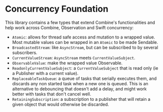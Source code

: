 
# Concurrency Foundation

This library contains a few types that extend Combine's functionalities and help work across Combine, Observation and Swift concurrency:
- `Atomic`: allows for thread safe access and mutation to a wrapped value. Most mutable values can be wrapped in an `Atomic` to be made Sendable.
- `BroadcastedStream`: like `AsyncStream`, but can be subscribed to by several subscribers.
- `CurrentValueStream`: `AsyncStream` meets `CurrentValueSubject`.
- `ObservableValue`: make the wrapped value Observable.
- `ReadonlyCurrentValueSubject`: a `CurrentValueSubject` that is read only (ie a Publisher with a current value).
- `ReplaceableTaskQueue`: a queue of tasks that serially executes them, and discards any non started task when a new one is queued. This is an alternative to debouncing that doesn't add a delay, and might work better with tasks that don't cancel well.
- `RetainingSubscription`: a subscription to a publisher that will retain a given object that would otherwise be discarded.
